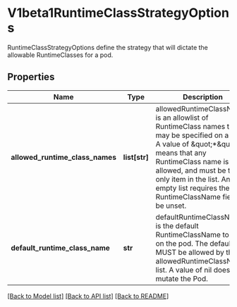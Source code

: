 # V1beta1RuntimeClassStrategyOptions

RuntimeClassStrategyOptions define the strategy that will dictate the allowable RuntimeClasses for a pod.

## Properties
Name | Type | Description | Notes
------------ | ------------- | ------------- | -------------
**allowed_runtime_class_names** | **list[str]** | allowedRuntimeClassNames is an allowlist of RuntimeClass names that may be specified on a pod. A value of \&quot;*\&quot; means that any RuntimeClass name is allowed, and must be the only item in the list. An empty list requires the RuntimeClassName field to be unset. | 
**default_runtime_class_name** | **str** | defaultRuntimeClassName is the default RuntimeClassName to set on the pod. The default MUST be allowed by the allowedRuntimeClassNames list. A value of nil does not mutate the Pod. | [optional] 

[[Back to Model list]](../README.md#documentation-for-models) [[Back to API list]](../README.md#documentation-for-api-endpoints) [[Back to README]](../README.md)


